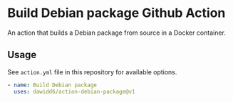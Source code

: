 # Build Debian package Github Action

An action that builds a Debian package from source in a Docker container.

## Usage

See `action.yml` file in this repository for available options.

```yaml
- name: Build Debian package
  uses: dawidd6/action-debian-package@v1
```
